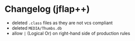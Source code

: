 # Changelog (jflap++)

- deleted `.class` files as they are not vcs compliant
- deleted `MEDIA/Thumbs.db`
- allow `|` (Logical Or) on right-hand side of production rules
